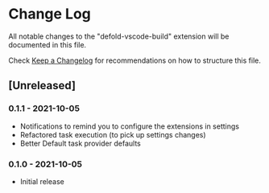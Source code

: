 # Change Log

All notable changes to the "defold-vscode-build" extension will be documented in this file.

Check [Keep a Changelog](http://keepachangelog.com/) for recommendations on how to structure this file.

## [Unreleased]

### 0.1.1 - 2021-10-05
- Notifications to remind you to configure the extensions in settings
- Refactored task execution (to pick up settings changes)
- Better Default task provider defaults

### 0.1.0 - 2021-10-05
- Initial release
